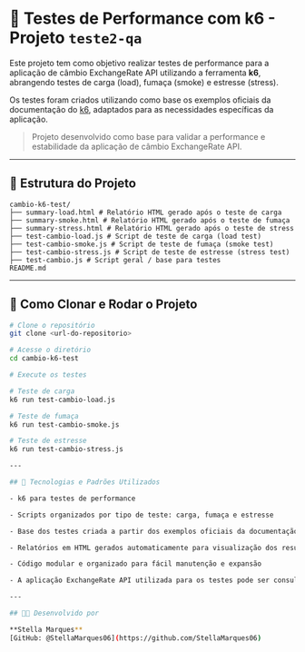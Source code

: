 # 🧪 Testes de Performance com k6 - Projeto `teste2-qa`

Este projeto tem como objetivo realizar testes de performance para a aplicação de câmbio ExchangeRate API utilizando a ferramenta **k6**, abrangendo testes de carga (load), fumaça (smoke) e estresse (stress).

Os testes foram criados utilizando como base os exemplos oficiais da documentação do [k6](https://k6.io/docs/), adaptados para as necessidades específicas da aplicação.

> Projeto desenvolvido como base para validar a performance e estabilidade da aplicação de câmbio ExchangeRate API.

---

## 📁 Estrutura do Projeto

```
cambio-k6-test/
├── summary-load.html # Relatório HTML gerado após o teste de carga
├── summary-smoke.html # Relatório HTML gerado após o teste de fumaça
├── summary-stress.html # Relatório HTML gerado após o teste de stress
├── test-cambio-load.js # Script de teste de carga (load test)
├── test-cambio-smoke.js # Script de teste de fumaça (smoke test)
├── test-cambio-stress.js # Script de teste de estresse (stress test)
├── test-cambio.js # Script geral / base para testes
README.md
```

---

## 🚀 Como Clonar e Rodar o Projeto

```bash
# Clone o repositório
git clone <url-do-repositorio>

# Acesse o diretório
cd cambio-k6-test

# Execute os testes

# Teste de carga
k6 run test-cambio-load.js

# Teste de fumaça
k6 run test-cambio-smoke.js

# Teste de estresse
k6 run test-cambio-stress.js

---

## 📌 Tecnologias e Padrões Utilizados

- k6 para testes de performance

- Scripts organizados por tipo de teste: carga, fumaça e estresse

- Base dos testes criada a partir dos exemplos oficiais da documentação do k6

- Relatórios em HTML gerados automaticamente para visualização dos resultados

- Código modular e organizado para fácil manutenção e expansão

- A aplicação ExchangeRate API utilizada para os testes pode ser consultada no endereço: (https://github.com/toddmotto/public-apis) 

---

## 👩‍💻 Desenvolvido por

**Stella Marques**  
[GitHub: @StellaMarques06](https://github.com/StellaMarques06)
